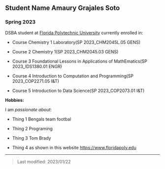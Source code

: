 ## Student Name Amaury Grajales Soto 

### Spring 2023

DSBA student at [Florida Polytechnic University](https://www.floridapoly.edu) currently enrolled in: 

- Course Chemistry 1 Laboratory(SP 2023_CHM2045L.05 GENS)

- Course 2 Chemistry 1(SP 2023_CHM2045.03 GENS)

- Course 3 Foundational Lessons in Applications of MathEmatics(SP 2023_IDS1380.01 ENGR)

- Course 4 Introduction to Computation and Programming(SP 2023_COP2271.05 I&T)

- Course 5 Introduction to Data Science(SP 2023_COP2073.01 I&T)

**Hobbies:**

I am _passionate about_: 

- Thing 1 Bengals team footbal 

- Thing 2 Programing 

- Thing 3 Tom Brady 

- Thing 4 as shown in this website <https://www.floridapoly.edu>

***

> Last modified: 2023/01/22

